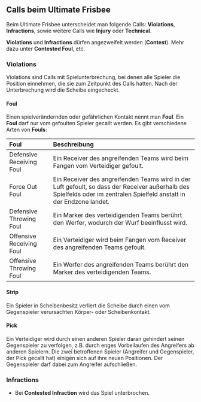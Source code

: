## Calls beim Ultimate Frisbee

Beim Ultimate Frisbee unterscheidet man folgende Calls: **Violations**, **Infractions**, sowie weitere Calls wie **Injury** oder **Technical**.

**Violations** und **Infractions** dürfen angezweifelt werden (**Contest**). Mehr dazu unter **Contested Foul**, etc.

### Violations

Violations sind Calls mit Spielunterbrechung, bei denen alle Spieler die Position einnehmen, die sie zum Zeitpunkt des Calls hatten. Nach der Unterbrechung wird die Scheibe eingecheckt.

#### Foul

Einen spielverändernden oder gefährlichen Kontakt nennt man **Foul**. Ein **Foul** darf nur vom gefoulten Spieler gecallt werden. Es gibt verschiedene Arten von **Fouls**:

Foul                    | Beschreibung
:-----------------------|:------------
Defensive Receiving Foul| Ein Receiver des angreifenden Teams wird beim Fangen vom Verteidiger gefoult.
Force Out Foul          | Ein Receiver des angreifenden Teams wird in der Luft gefoult, so dass der Receiver außerhalb des Spielfelds oder im zentralen Spielfeld anstatt in der Endzone landet.
Defensive Throwing Foul | Ein Marker des verteidigenden Teams berührt den Werfer, wodurch der Wurf beeinflusst wird.
Offensive Receiving Foul| Ein Verteidiger wird beim Fangen vom Receiver des angreifenden Teams gefoult.
Offensive Throwing Foul | Ein Werfer des angreifenden Teams berührt den Marker des verteidigenden Teams.



#### Strip

Ein Spieler in Scheibenbesitz verliert die Scheibe durch einen vom Gegenspieler verursachten Körper- oder Scheibenkontakt.

#### Pick

Ein Verteidiger wird durch einen anderen Spieler daran gehindert seinen Gegenspieler zu verfolgen, z.B. durch enges Vorbeilaufen des Angreifers ab anderen Spielern. Die zwei betroffenen Spieler (Angreifer und Gegenspieler, der Pick gecallt hat) einigen sich auf ihre neuen Positionen. Der Gegenspieler darf dabei zum Angreifer aufschließen.

### Infractions

* Bei **Contested Infraction** wird das Spiel unterbrochen.

